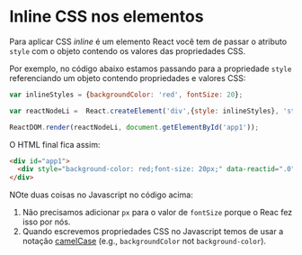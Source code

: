 # Inline CSS nos elementos

Para aplicar CSS *inline* é um elemento React você tem de passar o atributo `style` com o objeto contendo os valores das propriedades CSS.

Por exemplo, no código abaixo estamos passando para a propriedade `style` referenciando um objeto contendo propriedades e valores CSS:

```js
var inlineStyles = {backgroundColor: 'red', fontSize: 20};

var reactNodeLi =  React.createElement('div',{style: inlineStyles}, 'styled')

ReactDOM.render(reactNodeLi, document.getElementById('app1'));
```

O HTML final fica assim:

```html
<div id="app1">
  <div style="background-color: red;font-size: 20px;" data-reactid=".0">styled</div>
</div>
```

NOte duas coisas no Javascript no código acima:

1. Não precisamos adicionar `px` para o valor de `fontSize` porque o Reac fez isso por nós.
2. Quando escrevemos propriedades CSS no Javascript temos de usar a notação [camelCase](https://www.w3.org/TR/DOM-Level-2-Style/css.html#CSS-ElementCSSInlineStyle) (e.g., `backgroundColor` not `background-color`).

<!--
#### Notes

* Vendor prefixes other than ms should begin with a capital letter. This is why WebkitTransition has an uppercase "W".
* CamelCased CSS properties shouldn't be a surprise given this is how it is done when accessing properties on DOM nodes from JS (e.g., `document.body.style.backgroundImage`)
* When specifying a pixel value React will automatically append the string "px" for you after your number value except for the following properties:

```html
columnCount fillOpacity flex flexGrow flexShrink fontWeight
lineClamp lineHeight opacity order orphans strokeOpacity
widows zIndex zoom
```
-->